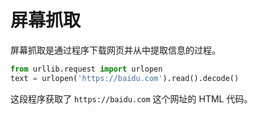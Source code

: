 # 屏幕抓取

屏幕抓取是通过程序下载网页并从中提取信息的过程。

<div class="run"></div>

```python
from urllib.request import urlopen
text = urlopen('https://baidu.com').read().decode()
```

这段程序获取了 `https://baidu.com` 这个网址的 HTML 代码。
